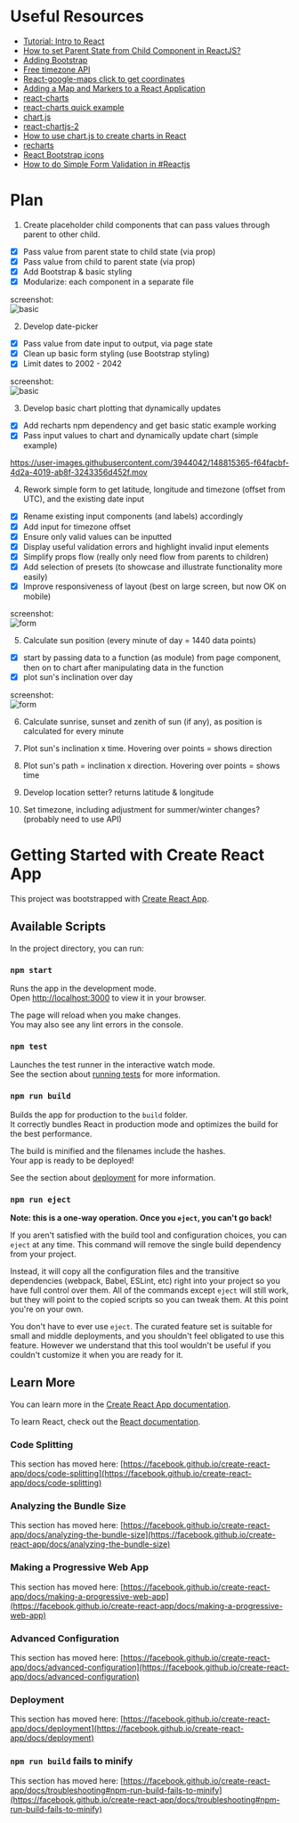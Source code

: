 # Useful Resources
- [Tutorial: Intro to React](https://reactjs.org/tutorial/tutorial.html)
- [How to set Parent State from Child Component in ReactJS?](https://www.geeksforgeeks.org/how-to-set-parent-state-from-children-component-in-reactjs/)
- [Adding Bootstrap](https://create-react-app.dev/docs/adding-bootstrap/)
- [Free timezone API](https://timezonedb.com/)
- [React-google-maps click to get coordinates](https://stackoverflow.com/questions/61776224/react-google-maps-click-the-map-to-get-coordinates)
- [Adding a Map and Markers to a React Application](https://developers.google.com/maps/documentation/javascript/react-map)
- [react-charts](https://react-charts.tanstack.com/docs/overview)
- [react-charts quick example](https://www.npmjs.com/package/react-charts#quick-example)
- [chart.js](https://www.chartjs.org/docs/latest/)
- [react-chartjs-2](https://www.npmjs.com/package/react-chartjs-2)
- [How to use chart.js to create charts in React](https://www.educative.io/edpresso/how-to-use-chartjs-to-create-charts-in-react)
- [recharts](https://recharts.org/en-US/)
- [React Bootstrap icons](https://www.npmjs.com/package/react-bootstrap-icons)
- [How to do Simple Form Validation in #Reactjs](https://learnetto.com/blog/react-form-validation)

# Plan
1. Create placeholder child components that can pass values through parent to other child.
- [x] Pass value from parent state to child state (via prop)
- [x] Pass value from child to parent state (via prop)
- [x] Add Bootstrap & basic styling
- [x] Modularize: each component in a separate file
  
screenshot:  
![basic](https://github.com/jinjagit/react-sunpos/blob/main/img/basic.png)
  
2. Develop date-picker
- [x] Pass value from date input to output, via page state
- [x] Clean up basic form styling (use Bootstrap styling)
- [x] Limit dates to 2002 - 2042
  
screenshot:  
![basic](https://github.com/jinjagit/react-sunpos/blob/main/img/datepicker.png)
  
3. Develop basic chart plotting that dynamically updates
- [x] Add recharts npm dependency and get basic static example working
- [x] Pass input values to chart and dynamically update chart (simple example)
  
https://user-images.githubusercontent.com/3944042/148815365-f64facbf-4d2a-4019-ab8f-3243356d452f.mov
  
4. Rework simple form to get latitude, longitude and timezone (offset from UTC), and the existing date input
- [x] Rename existing input components (and labels) accordingly
- [x] Add input for timezone offset
- [x] Ensure only valid values can be inputted
- [x] Display useful validation errors and highlight invalid input elements
- [x] Simplify props flow (really only need flow from parents to children)
- [x] Add selection of presets (to showcase and illustrate functionality more easily)
- [x] Improve responsiveness of layout (best on large screen, but now OK on mobile)

screenshot:  
![form](https://github.com/jinjagit/react-sunpos/blob/main/img/form.png)
  
5. Calculate sun position (every minute of day = 1440 data points)  
- [x] start by passing data to a function (as module) from page component, then on to chart after manipulating data in the function  
- [x] plot sun's inclination over day

screenshot:  
![form](https://github.com/jinjagit/react-sunpos/blob/main/img/inclinationChart.png)

6. Calculate sunrise, sunset and zenith of sun (if any), as position is calculated for every minute  
  
7. Plot sun's inclination x time. Hovering over points = shows direction

8. Plot sun's path = inclination x direction. Hovering over points = shows time  
  
9. Develop location setter? returns latitude & longitude 
  
10. Set timezone, including adjustment for summer/winter changes? (probably need to use API) 





# Getting Started with Create React App

This project was bootstrapped with [Create React App](https://github.com/facebook/create-react-app).

## Available Scripts

In the project directory, you can run:

### `npm start`

Runs the app in the development mode.\
Open [http://localhost:3000](http://localhost:3000) to view it in your browser.

The page will reload when you make changes.\
You may also see any lint errors in the console.

### `npm test`

Launches the test runner in the interactive watch mode.\
See the section about [running tests](https://facebook.github.io/create-react-app/docs/running-tests) for more information.

### `npm run build`

Builds the app for production to the `build` folder.\
It correctly bundles React in production mode and optimizes the build for the best performance.

The build is minified and the filenames include the hashes.\
Your app is ready to be deployed!

See the section about [deployment](https://facebook.github.io/create-react-app/docs/deployment) for more information.

### `npm run eject`

**Note: this is a one-way operation. Once you `eject`, you can't go back!**

If you aren't satisfied with the build tool and configuration choices, you can `eject` at any time. This command will remove the single build dependency from your project.

Instead, it will copy all the configuration files and the transitive dependencies (webpack, Babel, ESLint, etc) right into your project so you have full control over them. All of the commands except `eject` will still work, but they will point to the copied scripts so you can tweak them. At this point you're on your own.

You don't have to ever use `eject`. The curated feature set is suitable for small and middle deployments, and you shouldn't feel obligated to use this feature. However we understand that this tool wouldn't be useful if you couldn't customize it when you are ready for it.

## Learn More

You can learn more in the [Create React App documentation](https://facebook.github.io/create-react-app/docs/getting-started).

To learn React, check out the [React documentation](https://reactjs.org/).

### Code Splitting

This section has moved here: [https://facebook.github.io/create-react-app/docs/code-splitting](https://facebook.github.io/create-react-app/docs/code-splitting)

### Analyzing the Bundle Size

This section has moved here: [https://facebook.github.io/create-react-app/docs/analyzing-the-bundle-size](https://facebook.github.io/create-react-app/docs/analyzing-the-bundle-size)

### Making a Progressive Web App

This section has moved here: [https://facebook.github.io/create-react-app/docs/making-a-progressive-web-app](https://facebook.github.io/create-react-app/docs/making-a-progressive-web-app)

### Advanced Configuration

This section has moved here: [https://facebook.github.io/create-react-app/docs/advanced-configuration](https://facebook.github.io/create-react-app/docs/advanced-configuration)

### Deployment

This section has moved here: [https://facebook.github.io/create-react-app/docs/deployment](https://facebook.github.io/create-react-app/docs/deployment)

### `npm run build` fails to minify

This section has moved here: [https://facebook.github.io/create-react-app/docs/troubleshooting#npm-run-build-fails-to-minify](https://facebook.github.io/create-react-app/docs/troubleshooting#npm-run-build-fails-to-minify)
